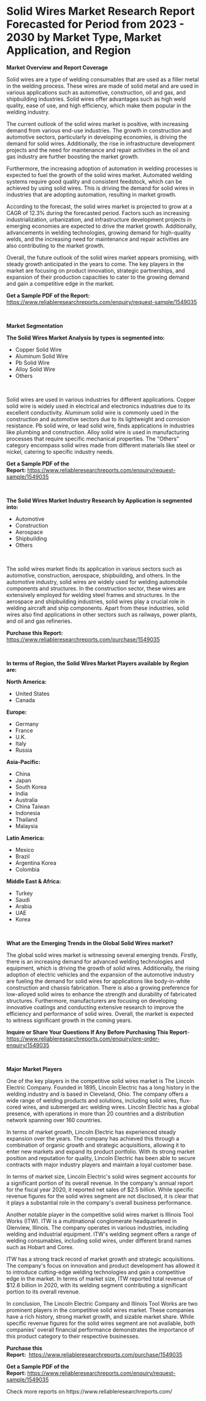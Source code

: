 <p><h1>Solid Wires Market Research Report Forecasted for Period from 2023 -  2030 by Market Type, Market Application, and Region</h1></p><p><strong>Market Overview and Report Coverage</strong></p>
<p><p>Solid wires are a type of welding consumables that are used as a filler metal in the welding process. These wires are made of solid metal and are used in various applications such as automotive, construction, oil and gas, and shipbuilding industries. Solid wires offer advantages such as high weld quality, ease of use, and high efficiency, which make them popular in the welding industry.</p><p>The current outlook of the solid wires market is positive, with increasing demand from various end-use industries. The growth in construction and automotive sectors, particularly in developing economies, is driving the demand for solid wires. Additionally, the rise in infrastructure development projects and the need for maintenance and repair activities in the oil and gas industry are further boosting the market growth.</p><p>Furthermore, the increasing adoption of automation in welding processes is expected to fuel the growth of the solid wires market. Automated welding systems require good quality and consistent feedstock, which can be achieved by using solid wires. This is driving the demand for solid wires in industries that are adopting automation, resulting in market growth.</p><p>According to the forecast, the solid wires market is projected to grow at a CAGR of 12.3% during the forecasted period. Factors such as increasing industrialization, urbanization, and infrastructure development projects in emerging economies are expected to drive the market growth. Additionally, advancements in welding technologies, growing demand for high-quality welds, and the increasing need for maintenance and repair activities are also contributing to the market growth.</p><p>Overall, the future outlook of the solid wires market appears promising, with steady growth anticipated in the years to come. The key players in the market are focusing on product innovation, strategic partnerships, and expansion of their production capacities to cater to the growing demand and gain a competitive edge in the market.</p></p>
<p><strong>Get a Sample PDF of the Report:</strong> <a href="https://www.reliableresearchreports.com/enquiry/request-sample/1549035">https://www.reliableresearchreports.com/enquiry/request-sample/1549035</a></p>
<p>&nbsp;</p>
<p><strong>Market Segmentation</strong></p>
<p><strong>The Solid Wires Market Analysis by types is segmented into:</strong></p>
<p><ul><li>Copper Solid Wire</li><li>Aluminum Solid Wire</li><li>Pb Solid Wire</li><li>Alloy Solid Wire</li><li>Others</li></ul></p>
<p>&nbsp;</p>
<p><p>Solid wires are used in various industries for different applications. Copper solid wire is widely used in electrical and electronics industries due to its excellent conductivity. Aluminum solid wire is commonly used in the construction and automotive sectors due to its lightweight and corrosion resistance. Pb solid wire, or lead solid wire, finds applications in industries like plumbing and construction. Alloy solid wire is used in manufacturing processes that require specific mechanical properties. The "Others" category encompass solid wires made from different materials like steel or nickel, catering to specific industry needs.</p></p>
<p><strong>Get a Sample PDF of the Report:</strong>&nbsp;<a href="https://www.reliableresearchreports.com/enquiry/request-sample/1549035">https://www.reliableresearchreports.com/enquiry/request-sample/1549035</a></p>
<p>&nbsp;</p>
<p><strong>The Solid Wires Market Industry Research by Application is segmented into:</strong></p>
<p><ul><li>Automotive</li><li>Construction</li><li>Aerospace</li><li>Shipbuilding</li><li>Others</li></ul></p>
<p>&nbsp;</p>
<p><p>The solid wires market finds its application in various sectors such as automotive, construction, aerospace, shipbuilding, and others. In the automotive industry, solid wires are widely used for welding automobile components and structures. In the construction sector, these wires are extensively employed for welding steel frames and structures. In the aerospace and shipbuilding industries, solid wires play a crucial role in welding aircraft and ship components. Apart from these industries, solid wires also find applications in other sectors such as railways, power plants, and oil and gas refineries.</p></p>
<p><strong>Purchase this Report:</strong>&nbsp; <a href="https://www.reliableresearchreports.com/purchase/1549035">https://www.reliableresearchreports.com/purchase/1549035</a></p>
<p>&nbsp;</p>
<p><strong>In terms of Region, the Solid Wires Market Players available by Region are:</strong></p>
<p>
    <p> <strong> North America: </strong>
        <ul>
            <li>United States</li>
            <li>Canada</li>
        </ul>
        </p> 
    <p> <strong> Europe: </strong>
        <ul>
            <li>Germany</li>
            <li>France</li>
            <li>U.K.</li>
            <li>Italy</li>
            <li>Russia</li>
        </ul>
        </p> 
    <p> <strong> Asia-Pacific: </strong>
        <ul>
            <li>China</li>
            <li>Japan</li>
            <li>South Korea</li>
            <li>India</li>
            <li>Australia</li>
            <li>China Taiwan</li>
            <li>Indonesia</li>
            <li>Thailand</li>
            <li>Malaysia</li>
        </ul>
        </p> 
    <p> <strong> Latin America: </strong>
        <ul>
            <li>Mexico</li>
            <li>Brazil</li>
            <li>Argentina Korea</li>
            <li>Colombia</li>
        </ul>
        </p> 
    <p> <strong> Middle East & Africa: </strong>
        <ul>
            <li>Turkey</li>
            <li>Saudi</li>
            <li>Arabia</li>
            <li>UAE</li>
            <li>Korea</li>
        </ul>
    </p>
    </p>
<p>&nbsp;</p>
<p><strong>What are the Emerging Trends in the Global Solid Wires market?</strong></p>
<p><p>The global solid wires market is witnessing several emerging trends. Firstly, there is an increasing demand for advanced welding technologies and equipment, which is driving the growth of solid wires. Additionally, the rising adoption of electric vehicles and the expansion of the automotive industry are fueling the demand for solid wires for applications like body-in-white construction and chassis fabrication. There is also a growing preference for low-alloyed solid wires to enhance the strength and durability of fabricated structures. Furthermore, manufacturers are focusing on developing innovative coatings and conducting extensive research to improve the efficiency and performance of solid wires. Overall, the market is expected to witness significant growth in the coming years.</p></p>
<p><strong>Inquire or Share Your Questions If Any Before Purchasing This Report</strong>- <a href="https://www.reliableresearchreports.com/enquiry/pre-order-enquiry/1549035">https://www.reliableresearchreports.com/enquiry/pre-order-enquiry/1549035</a></p>
<p>&nbsp;</p>
<p><strong>Major Market Players</strong></p>
<p><p>One of the key players in the competitive solid wires market is The Lincoln Electric Company. Founded in 1895, Lincoln Electric has a long history in the welding industry and is based in Cleveland, Ohio. The company offers a wide range of welding products and solutions, including solid wires, flux-cored wires, and submerged arc welding wires. Lincoln Electric has a global presence, with operations in more than 20 countries and a distribution network spanning over 160 countries.</p><p>In terms of market growth, Lincoln Electric has experienced steady expansion over the years. The company has achieved this through a combination of organic growth and strategic acquisitions, allowing it to enter new markets and expand its product portfolio. With its strong market position and reputation for quality, Lincoln Electric has been able to secure contracts with major industry players and maintain a loyal customer base.</p><p>In terms of market size, Lincoln Electric's solid wires segment accounts for a significant portion of its overall revenue. In the company's annual report for the fiscal year 2020, it reported net sales of $2.5 billion. While specific revenue figures for the solid wires segment are not disclosed, it is clear that it plays a substantial role in the company's overall business performance.</p><p>Another notable player in the competitive solid wires market is Illinois Tool Works (ITW). ITW is a multinational conglomerate headquartered in Glenview, Illinois. The company operates in various industries, including welding and industrial equipment. ITW's welding segment offers a range of welding consumables, including solid wires, under different brand names such as Hobart and Corex.</p><p>ITW has a strong track record of market growth and strategic acquisitions. The company's focus on innovation and product development has allowed it to introduce cutting-edge welding technologies and gain a competitive edge in the market. In terms of market size, ITW reported total revenue of $12.6 billion in 2020, with its welding segment contributing a significant portion to its overall revenue.</p><p>In conclusion, The Lincoln Electric Company and Illinois Tool Works are two prominent players in the competitive solid wires market. These companies have a rich history, strong market growth, and sizable market share. While specific revenue figures for the solid wires segment are not available, both companies' overall financial performance demonstrates the importance of this product category to their respective businesses.</p></p>
<p><strong>Purchase this Report:</strong>&nbsp;&nbsp;<a href="https://www.reliableresearchreports.com/purchase/1549035">https://www.reliableresearchreports.com/purchase/1549035</a></p>
<p></p>
<p><strong>Get a Sample PDF of the Report:</strong>&nbsp;<a href="https://www.reliableresearchreports.com/enquiry/request-sample/1549035">https://www.reliableresearchreports.com/enquiry/request-sample/1549035</a></p>
<p>Check more reports on https://www.reliableresearchreports.com/</p>